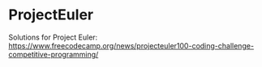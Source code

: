 # ProjectEuler

Solutions for Project Euler: https://www.freecodecamp.org/news/projecteuler100-coding-challenge-competitive-programming/
